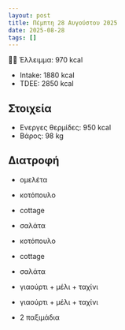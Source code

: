 ```yaml
---
layout: post
title: Πέμπτη 28 Αυγούστου 2025
date: 2025-08-28
tags: []
---
```


💪🏻 Έλλειμμα: <span class="green">970 kcal</span>

- Intake: 1880 kcal
- ΤDEE: 2850 kcal

## Στοιχεία

- Ενεργες θερμίδες: 950 kcal
- Βάρος: 98 kg

## Διατροφή


- ομελέτα

- κοτόπουλο
- cottage
- σαλάτα

- κοτόπουλο
- cottage
- σαλάτα
- γιαούρτι + μέλι + ταχίνι

- γιαούρτι + μέλι + ταχίνι
- 2 παξιμάδια

